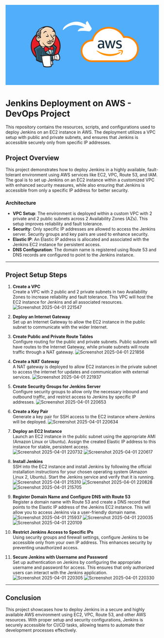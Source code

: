 ![Alt text](jenkins-aws.png)


# Jenkins Deployment on AWS - DevOps Project

This repository contains the resources, scripts, and configurations used to deploy Jenkins on an EC2 instance in AWS. The deployment utilizes a VPC setup with public and private subnets, and ensures that Jenkins is accessible securely only from specific IP addresses.

## Project Overview

This project demonstrates how to deploy Jenkins in a highly available, fault-tolerant environment using AWS services like EC2, VPC, Route 53, and IAM. The goal is to set up Jenkins on an EC2 instance within a customized VPC with enhanced security measures, while also ensuring that Jenkins is accessible from only a specific IP address for better security.

### Architecture

- **VPC Setup**: The environment is deployed within a custom VPC with 2 private and 2 public subnets across 2 Availability Zones (AZs). This setup improves reliability and fault tolerance.
- **Security**: Only specific IP addresses are allowed to access the Jenkins server. Security groups and key pairs are used to enhance security.
- **Elastic IP**: An Elastic IP address is allocated and associated with the Jenkins EC2 instance for persistent access.
- **DNS Configuration**: The domain name is registered using Route 53 and DNS records are configured to point to the Jenkins instance.

---

## Project Setup Steps

1. **Create a VPC**  
   Create a VPC with 2 public and 2 private subnets in two Availability Zones to increase reliability and fault tolerance. This VPC will host the EC2 instance for Jenkins and all associated resources.
![Screenshot 2025-04-01 221547](https://github.com/user-attachments/assets/661e6fcf-7d39-458f-aaa5-acd464d51d3e)


2. **Deploy an Internet Gateway**  
   Set up an Internet Gateway to allow the EC2 instance in the public subnet to communicate with the wider Internet.

3. **Create Public and Private Route Tables**  
   Configure routing for the public and private subnets. Public subnets will have routes to the Internet Gateway, while private subnets will route traffic through a NAT gateway.
![Screenshot 2025-04-01 221856](https://github.com/user-attachments/assets/3cdbfefc-c2c0-40ff-aa72-29260a62c7df)


4. **Create a NAT Gateway**  
   A NAT gateway is deployed to allow EC2 instances in the private subnet to access the internet for updates and communication with external services.
![Screenshot 2025-04-01 221937](https://github.com/user-attachments/assets/a6c24a8d-6426-4681-8ace-aa2e8c0e1d58)


5. **Create Security Groups for Jenkins Server**  
   Configure security groups to allow only the necessary inbound and outbound traffic, and restrict access to Jenkins by specific IP addresses.
![Screenshot 2025-04-01 220653](https://github.com/user-attachments/assets/bc4315d4-3904-432f-a852-c37775770094)



6. **Create a Key Pair**  
   Generate a key pair for SSH access to the EC2 instance where Jenkins will be deployed.
![Screenshot 2025-04-01 220634](https://github.com/user-attachments/assets/d6392828-6c49-4f6c-a649-bf4615440e3d)



7. **Deploy an EC2 Instance**  
   Launch an EC2 instance in the public subnet using the appropriate AMI (Amazon Linux or Ubuntu). Assign the created Elastic IP address to this instance for stable, persistent access.
![Screenshot 2025-04-01 220732](https://github.com/user-attachments/assets/07c83282-95dd-4682-8b1b-51e5d254e093)
![Screenshot 2025-04-01 220617](https://github.com/user-attachments/assets/2ab065d3-30be-434b-895a-b14370020fea)




9. **Install Jenkins**  
   SSH into the EC2 instance and install Jenkins by following the official installation instructions for your chosen operating system (Amazon Linux 2, Ubuntu). Start the Jenkins service and verify that it is running.
![Screenshot 2025-04-01 215310](https://github.com/user-attachments/assets/de01bcad-e014-4ac1-9e53-e5545e8abecb)
 ![Screenshot 2025-04-01 220828](https://github.com/user-attachments/assets/77ad7c21-23c3-4b4c-a9e5-4b7adb7eb645)
![Screenshot 2025-04-01 215705](https://github.com/user-attachments/assets/f39076ff-5d7a-4098-9f3b-cee4bc6e111c)



11. **Register Domain Name and Configure DNS with Route 53**  
   Register a domain name with Route 53 and create a DNS record that points to the Elastic IP address of the Jenkins EC2 instance. This will allow you to access Jenkins via a user-friendly domain name.
![Screenshot 2025-04-01 215937](https://github.com/user-attachments/assets/2ee668c6-2c97-4dfb-9992-25d61a0ef1a0)
![Screenshot 2025-04-01 220035](https://github.com/user-attachments/assets/4c0bdb2c-996b-44ef-904b-bfe8df3d7da8)
![Screenshot 2025-04-01 220109](https://github.com/user-attachments/assets/d2056c2c-2af7-4f75-bae6-e4a8370c679d)






12. **Restrict Jenkins Access to Specific IPs**  
   Using security groups and firewall settings, configure Jenkins to be accessible only from your own IP address. This enhances security by preventing unauthorized access.



13. **Secure Jenkins with Username and Password**  
   Set up authentication on Jenkins by configuring the appropriate username and password for access. This ensures that only authorized users can interact with the Jenkins application.
![Screenshot 2025-04-01 220305](https://github.com/user-attachments/assets/0a407f24-83f7-4095-b9b6-7d00df989a9b)
![Screenshot 2025-04-01 220330](https://github.com/user-attachments/assets/4a939dcc-57a1-4c36-9cc7-fe3425c16110)




---

## Conclusion

This project showcases how to deploy Jenkins in a secure and highly available AWS environment using EC2, VPC, Route 53, and other AWS resources. With proper setup and security configurations, Jenkins is securely accessible for CI/CD tasks, allowing teams to automate their development processes effectively.



